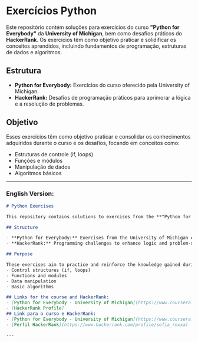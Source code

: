 # Exercícios Python

Este repositório contém soluções para exercícios do curso **"Python for Everybody"** da **University of Michigan**, bem como desafios práticos do **HackerRank**. Os exercícios têm como objetivo praticar e solidificar os conceitos aprendidos, incluindo fundamentos de programação, estruturas de dados e algoritmos.

## Estrutura

- **Python for Everybody:** Exercícios do curso oferecido pela University of Michigan.
- **HackerRank:** Desafios de programação práticos para aprimorar a lógica e a resolução de problemas.

## Objetivo

Esses exercícios têm como objetivo praticar e consolidar os conhecimentos adquiridos durante o curso e os desafios, focando em conceitos como:
- Estruturas de controle (if, loops)
- Funções e módulos
- Manipulação de dados
- Algoritmos básicos

---

### **English Version:**

```markdown
# Python Exercises

This repository contains solutions to exercises from the **"Python for Everybody"** course by the **University of Michigan**, as well as practical challenges from **HackerRank**. The exercises aim to practice and solidify learned concepts, including programming fundamentals, data structures, and algorithms.

## Structure

- **Python for Everybody:** Exercises from the University of Michigan course.
- **HackerRank:** Programming challenges to enhance logic and problem-solving skills.

## Purpose

These exercises aim to practice and reinforce the knowledge gained during the course and challenges, focusing on concepts such as:
- Control structures (if, loops)
- Functions and modules
- Data manipulation
- Basic algorithms

## Links for the course and HackerRank:
- [Python for Everybody - University of Michigan](https://www.coursera.org/specializations/python)
- [HackerRank Profile]
## Link para o curso e HackerRank:
- [Python for Everybody - University of Michigan](https://www.coursera.org/specializations/python)
- [Perfil HackerRank](https://www.hackerrank.com/profile/sofia_roxxa)

---
